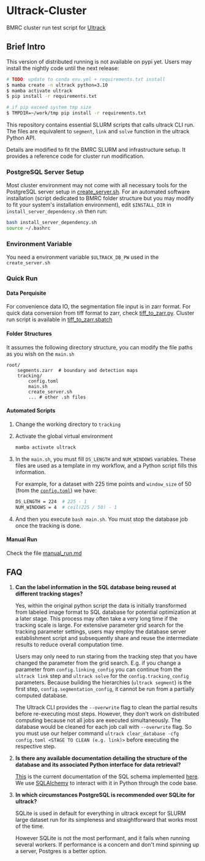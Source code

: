 # Ultrack-Cluster
BMRC cluster run test script for [Ultrack](https://github.com/royerlab/ultrack)

## Brief Intro

This version of distributed running is not available on pypi yet. Users may install the nightly code until the next release: 

```bash
# TODO: update to conda env.yml + requirements.txt install
$ mamba create -n ultrack python=3.10
$ mamba activate ultrack
$ pip install -r requirements.txt

# if pip exceed system tmp size
$ TMPDIR=~/work/tmp pip install -r requirements.txt
```

This repository contains essential SLURM scripts that calls ultrack CLI run. The files are equivalent to `segment`, `link` and `solve` function in the ultrack Python API.

Details are modified to fit the BMRC SLURM and infrastructure setup. It provides a reference code for cluster run modification.

### PostgreSQL Server Setup
Most cluster environment may not come with all necessary tools for the PostgreSQL server setup in [create_server.sh](./tracking/create_server.sh). For an automated software installation (script dedicated to BMRC folder structure but you may modify to fit your system's installation environment), edit `$INSTALL_DIR` in `install_server_dependency.sh` then run:
```bash
bash install_server_dependency.sh
source ~/.bashrc
```

### Environment Variable
You need a environment variable `$ULTRACK_DB_PW` used in the `create_server.sh`

### Quick Run
#### Data Perquisite
For convenience data IO, the segmentation file input is in zarr format. For quick data conversion from tiff format to zarr, check [tiff_to_zarr.py](./preprocess/tiff_to_zarr.py). Cluster run script is available in [tiff_to_zarr.sbatch](./preprocess/tiff_to_zarr.sbatch)

#### Folder Structures
It assumes the following directory structure, you can modify the file paths as you wish on the `main.sh`

```
root/
    segments.zarr  # boundary and detection maps
    tracking/
        config.toml
        main.sh
        create_server.sh
        ... # other .sh files
```

#### Automated Scripts
1. Change the working directory to `tracking`
2. Activate the global virtual environment
    ```bash
    mamba activate ultrack
    ```
2. In the `main.sh`, you must fill `DS_LENGTH` and `NUM_WINDOWS` variables. These files are used as a template in my workflow, and a Python script fills this information.

    For example, for a dataset with 225 time points and `window_size` of 50 (from the [`config.toml`](./tracking/config.toml)) we have:

    ``` bash
    DS_LENGTH = 224  # 225 - 1
    NUM_WINDOWS = 4  # ceil(225 / 50) - 1
    ```
4. And then you execute `bash main.sh`. You must stop the database job once the tracking is done.

#### Manual Run
Check the file [manual_run.md](./manual_run.md)

## FAQ
1. **Can the label information in the SQL database being reused at different tracking stages?**

    Yes, within the original python script the data is initially transformed from labeled image format to SQL database for potential optimization at a later stage. This process may often take a very long time if the tracking scale is large. For extensive parameter grid search for the tracking parameter settings, users may employ the database server establishment script and subsequently share and reuse the intermediate results to reduce overall computation time.

    Users may only need to run staring from the tracking step that you have changed the parameter from the grid search. E.g. if you change a parameter from `config.linking_config` you can continue from the `ultrack link` step and `ultrack solve` for the `config.tracking_config` parameters. Because building the hierarchies (`ultrack segment`) is the first step, `config.segmentation_config`, it cannot be run from a partially computed database.

    The Ultrack CLI provides the `--overwrite` flag to clean the partial results before re-executing most steps. However, they don't work on distributed computing because not all jobs are executed simultaneously. The database would be cleaned for each job call with `--overwrite` flag. So you must use our helper command `ultrack clear_database -cfg config.toml <STAGE TO CLEAN (e.g. link)>` before executing the respective step.

2. **Is there any available documentation detailing the structure of the database and its associated Python interface for data retrieval?**
    
    [This](https://github.com/royerlab/ultrack/blob/main/ultrack/core/README.md) is the current documentation of the SQL schema implemented [here](https://github.com/royerlab/ultrack/blob/main/ultrack/core/database.py). We use [SQLAlchemy](https://www.sqlalchemy.org/) to interact with it in Python through the code base.

3. **In which circumstances PostgreSQL is recommended over SQLite for ultrack?**
    
    SQLite is used in default for everything in ultrack except for SLURM large dataset run for its simpleness and straightforward that works most of the time.

    However SQLite is not the most performant, and it fails when running several workers. If performance is a concern and don't mind spinning up a server, Postgres is a better option.